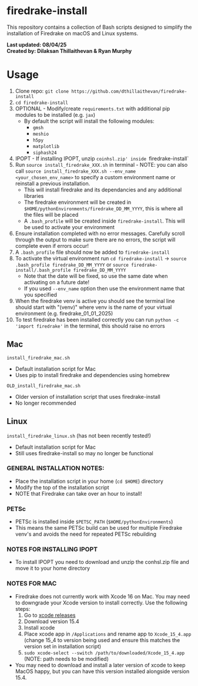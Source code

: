 # firedrake-install
This repository contains a collection of Bash scripts designed to simplify the installation of Firedrake on macOS and Linux systems.

**Last updated: 08/04/25**<br>
**Created by: Dilaksan Thillaithevan & Ryan Murphy** 

# Usage
1. Clone repo: `git clone https://github.com/dthillaithevan/firedrake-install`
2. `cd firedrake-install` 
3. OPTIONAL - Modify/create `requirements.txt` with additional pip modules to be installed (e.g. `jax`)
   - By default the script will install the following modules:
     	- `gmsh`
    	- `meshio`
    	- `h5py`
    	- `matplotlib`
    	- `siphash24`
4. IPOPT - If installing IPOPT, unzip `coinhsl.zip' inside `firedrake-install` 
5. Run `source install_firedrake_XXX.sh` in terminal - NOTE: you can also call `source install_firedrake_XXX.sh --env_name <your_chosen_env_name>` to specify a custom environment name or reinstall a previous installation.
	- This will install firedrake and its dependancies and any additional libraries
	- The firedrake environment will be created in `$HOME/pythonEnvironments/firedrake_DD_MM_YYYY`, this is where all the files will be placed
   - A `.bash_profile` will be created inside `firedrake-install`. This will be used to activate your environment
6. Ensure installation completed with no error messages. Carefully scroll through the output to make sure there are no errors, the script will complete even if errors occur!
7. A `.bash_profile` file should now be added to `firedrake-install`
8. To activate the virtual environment run `cd firedrake-install` -> `source .bash_profile firedrake_DD_MM_YYYY` or `source firedrake-install/.bash_profile firedrake_DD_MM_YYYY`
   - Note that the date will be fixed, so use the same date when activating on a future date!
   - If you used `--env_name` option then use the environment name that you specified
9. When the firedrake venv is active you should see the terminal line should start with "(venv)" where venv is the name of your virtual environment (e.g. firedrake_01_01_2025)
10. To test firedrake has been installed correctly you can run `python -c 'import firedrake'` in the terminal, this should raise no errors


## Mac
`install_firedrake_mac.sh`
- Default installation script for Mac
- Uses pip to install firedrake and dependencies using homebrew

`OLD_install_firedrake_mac.sh`
- Older version of installation script that uses firedrake-install
- No longer recommended

## Linux
`install_firedrake_linux.sh` (has not been recently tested!)
- Default installation script for Mac
- Still uses firedrake-install so may no longer be functional

### GENERAL INSTALLATION NOTES:
- Place the installation script in your home (`cd $HOME`) directory
- Modify the top of the installation script
- NOTE that Firedrake can take over an hour to install!

 ### PETSc
  - PETSc is installed inside `$PETSC_PATH` (`$HOME/pythonEnvironments`)
  - This means the same PETSc build can be used for multiple Firedrake venv's and avoids the need for repeated PETSc rebuilding

### NOTES FOR INSTALLING IPOPT
- To install IPOPT you need to download and unzip the conhsl.zip file and move it to your home directory

### NOTES FOR MAC
- Firedrake does not currently work with Xcode 16 on Mac. You may need to downgrade your Xcode version to install correctly. Use the following steps:
	1. Go to [xcode releases](https://xcodereleases.com/)
    2. Download version 15.4
    3. Install xcode
    4. Place xcode app in `/Applications` and rename app to `Xcode_15_4.app` (change 15_4 to version being used and ensure this matches the version set in installation script)
    5. `sudo xcode-select --switch /path/to/downloaded/Xcode_15_4.app` (NOTE: path needs to be modified)
- You may need to download and install a later version of xcode to keep MacOS happy, but you can have this version installed alongside version 15.4.
